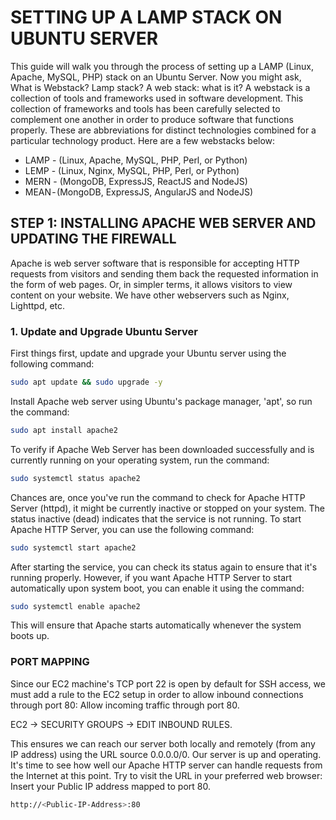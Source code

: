 # SETTING UP A LAMP STACK ON UBUNTU SERVER

This guide will walk you through the process of setting up a LAMP (Linux, Apache, MySQL, PHP) stack on an Ubuntu Server.
Now you might ask, What is Webstack? Lamp stack?
A web stack: what is it? A webstack is a collection of tools and frameworks used in software development. This collection of frameworks and tools has been carefully selected to complement one another in order to produce software that functions properly. These are abbreviations for distinct technologies combined for a particular technology product. Here are a few webstacks below:

- LAMP - (Linux, Apache, MySQL, PHP, Perl, or Python)
- LEMP - (Linux, Nginx, MySQL, PHP, Perl, or Python)
- MERN - (MongoDB, ExpressJS, ReactJS and NodeJS)
- MEAN - (MongoDB, ExpressJS, AngularJS and NodeJS)


## STEP 1: INSTALLING APACHE WEB SERVER AND UPDATING THE FIREWALL

Apache is web server software that is responsible for accepting HTTP requests from visitors and sending them back the requested information in the form of web pages. Or, in simpler terms, it allows visitors to view content on your website. We have other webservers such as Nginx, Lighttpd, etc.

### 1. Update and Upgrade Ubuntu Server

First things first, update and upgrade your Ubuntu server using the following command:

```bash
sudo apt update && sudo upgrade -y
```
Install Apache web server using Ubuntu's package manager, 'apt', so run the command:
```bash
sudo apt install apache2
```
To verify if Apache Web Server has been downloaded successfully and is currently running on your operating system, run the command:
```bash
sudo systemctl status apache2
```
Chances are, once you've run the command to check for Apache HTTP Server (httpd), it might be currently inactive or stopped on your system. The status inactive (dead) indicates that the service is not running.
To start Apache HTTP Server, you can use the following command:
```bash
sudo systemctl start apache2
```
After starting the service, you can check its status again to ensure that it's running properly.
However, if you want Apache HTTP Server to start automatically upon system boot, you can enable it using the command:
```bash
sudo systemctl enable apache2
```
This will ensure that Apache starts automatically whenever the system boots up.

### PORT MAPPING 
Since our EC2 machine's TCP port 22 is open by default for SSH access, we must add a rule to the EC2 setup in order to allow inbound connections through port 80: Allow incoming traffic through port 80.

EC2 → SECURITY GROUPS → EDIT INBOUND RULES.

This ensures we can reach our server both locally and remotely (from any IP address) using the URL source 0.0.0.0/0. Our server is up and operating.
It's time to see how well our Apache HTTP server can handle requests from the Internet at this point. Try to visit the  URL in your preferred web browser: Insert your Public IP address mapped to port 80.

```bash
http://<Public-IP-Address>:80
```



